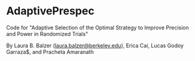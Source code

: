 # AdaptivePrespec
Code for "Adaptive Selection of the Optimal Strategy  to Improve Precision and Power in Randomized Trials"

By Laura B. Balzer (laura.balzer@berkeley.edu), Erica Cai, 	Lucas Godoy Garraza$, and Pracheta Amaranath
